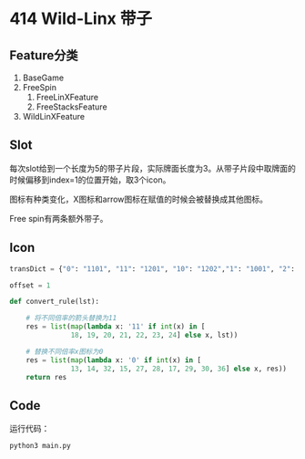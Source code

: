 # 414 Wild-Linx 带子

## Feature分类

1. BaseGame
2. FreeSpin
   1. FreeLinXFeature
   2. FreeStacksFeature
3. WildLinXFeature

## Slot

每次slot给到一个长度为5的带子片段，实际牌面长度为3。从带子片段中取牌面的时候偏移到index=1的位置开始，取3个icon。

图标有种类变化，X图标和arrow图标在赋值的时候会被替换成其他图标。

Free spin有两条额外带子。

## Icon

```python
transDict = {"0": "1101", "11": "1201", "10": "1202","1": "1001", "2": "1002", "3": "1003", "4": "1004", "5": "1005", "6": "1006", "7": "1007", "8": "1008"}

offset = 1

def convert_rule(lst):

    # 将不同倍率的箭头替换为11
    res = list(map(lambda x: '11' if int(x) in [
               18, 19, 20, 21, 22, 23, 24] else x, lst))

    # 替换不同倍率x图标为0
    res = list(map(lambda x: '0' if int(x) in [
               13, 14, 32, 15, 27, 28, 17, 29, 30, 36] else x, res))
    return res
```

## Code

运行代码：

```bash
python3 main.py
```
